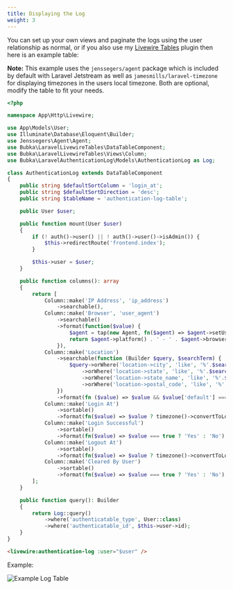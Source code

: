 ```yaml
---
title: Displaying the Log
weight: 3
---
```


You can set up your own views and paginate the logs using the user relationship as normal, or if you also use my [Livewire Tables](https://github.com/bubka/laravel-livewire-tables) plugin then here is an example table:

**Note:** This example uses the `jenssegers/agent` package which is included by default with Laravel Jetstream as well as `jamesmills/laravel-timezone` for displaying timezones in the users local timezone. Both are optional, modify the table to fit your needs.

```php
<?php

namespace App\Http\Livewire;

use App\Models\User;
use Illuminate\Database\Eloquent\Builder;
use Jenssegers\Agent\Agent;
use Bubka\LaravelLivewireTables\DataTableComponent;
use Bubka\LaravelLivewireTables\Views\Column;
use Bubka\LaravelAuthenticationLog\Models\AuthenticationLog as Log;

class AuthenticationLog extends DataTableComponent
{
    public string $defaultSortColumn = 'login_at';
    public string $defaultSortDirection = 'desc';
    public string $tableName = 'authentication-log-table';

    public User $user;

    public function mount(User $user)
    {
        if (! auth()->user() || ! auth()->user()->isAdmin()) {
            $this->redirectRoute('frontend.index');
        }

        $this->user = $user;
    }

    public function columns(): array
    {
        return [
            Column::make('IP Address', 'ip_address')
                ->searchable(),
            Column::make('Browser', 'user_agent')
                ->searchable()
                ->format(function($value) {
                    $agent = tap(new Agent, fn($agent) => $agent->setUserAgent($value));
                    return $agent->platform() . ' - ' . $agent->browser();
                }),
            Column::make('Location')
                ->searchable(function (Builder $query, $searchTerm) {
                    $query->orWhere('location->city', 'like', '%'.$searchTerm.'%')
                        ->orWhere('location->state', 'like', '%'.$searchTerm.'%')
                        ->orWhere('location->state_name', 'like', '%'.$searchTerm.'%')
                        ->orWhere('location->postal_code', 'like', '%'.$searchTerm.'%');
                })
                ->format(fn ($value) => $value && $value['default'] === false ? $value['city'] . ', ' . $value['state'] : '-'),
            Column::make('Login At')
                ->sortable()
                ->format(fn($value) => $value ? timezone()->convertToLocal($value) : '-'),
            Column::make('Login Successful')
                ->sortable()
                ->format(fn($value) => $value === true ? 'Yes' : 'No'),
            Column::make('Logout At')
                ->sortable()
                ->format(fn($value) => $value ? timezone()->convertToLocal($value) : '-'),
            Column::make('Cleared By User')
                ->sortable()
                ->format(fn($value) => $value === true ? 'Yes' : 'No'),
        ];
    }

    public function query(): Builder
    {
        return Log::query()
            ->where('authenticatable_type', User::class)
            ->where('authenticatable_id', $this->user->id);
    }
}
```

```html
<livewire:authentication-log :user="$user" />
```

Example:

![Example Log Table](https://imgur.com/B4DlN4W.png)

